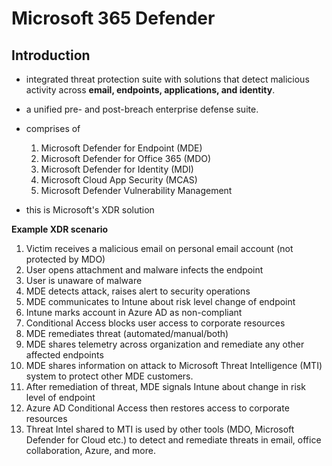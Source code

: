 # Microsoft 365 Defender

## Introduction 

- integrated threat protection suite with solutions that detect malicious activity across **email, endpoints, applications, and identity**. 
- a unified pre- and post-breach enterprise defense suite.
- comprises of 
	1. Microsoft Defender for Endpoint (MDE)
	2. Microsoft Defender for Office 365 (MDO)
	3. Microsoft Defender for Identity (MDI)
	4. Microsoft Cloud App Security (MCAS)
	5. Microsoft Defender Vulnerability Management 

- this is Microsoft's XDR solution

**Example XDR scenario**
1. Victim receives a malicious email on personal email account (not protected by MDO)
2. User opens attachment and malware infects the endpoint
3. User is unaware of malware
4. MDE detects attack, raises alert to security operations
5. MDE communicates to Intune about risk level change of endpoint
6. Intune marks account in Azure AD as non-compliant 
7. Conditional Access blocks user access to corporate resources
8. MDE remediates threat (automated/manual/both)
9. MDE shares telemetry across organization and remediate any other affected endpoints
10. MDE shares information on attack to Microsoft Threat Intelligence (MTI) system to protect other MDE customers.
11. After remediation of threat, MDE signals Intune about change in risk level of endpoint
12. Azure AD Conditional Access then restores access to corporate resources
13. Threat Intel shared to MTI is used by other tools (MDO, Microsoft Defender for Cloud etc.) to detect and remediate threats in email, office collaboration, Azure, and more. 